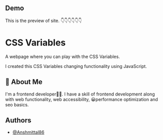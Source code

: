 
## Demo 

This is the preview of site. 👇👇👇👇👇👇
# CSS Variables

A webpage where you can play with the CSS Variables.

I created this CSS Variables changing functionality using JavaScript.



## 🚀 About Me 

I'm a frontend developer👨‍💻. I have a skill of frontend development along with web functionality, web accessibility, 😀performance optimization and seo basics.
## Authors 

- [@Anshmittal86](https://www.github.com/Anshmittal86)